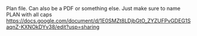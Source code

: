 Plan file. Can also be a PDF or something else. Just make sure to name PLAN with all caps
https://docs.google.com/document/d/1E0SMZt8LDjbGtO_ZYZUFPvGDEG1SaqnZ-KXNOkDYv38/edit?usp=sharing